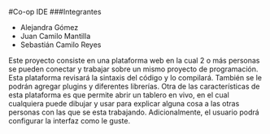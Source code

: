 #Co-op IDE
###Integrantes
* Alejandra Gómez
* Juan Camilo Mantilla
* Sebastián Camilo Reyes

Este proyecto consiste en una plataforma web en la cual 2 o más personas se pueden conectar y trabajar sobre un mismo proyecto de programación. Esta plataforma revisará la sintaxis del código y lo compilará. También se le podrán agregar plugins y diferentes librerías. Otra de las características de esta plataforma es que permite abrir un tablero en vivo, en el cual cualquiera puede dibujar y usar para explicar alguna cosa a las otras personas con las que se esta trabajando. Adicionalmente, el usuario podrá configurar la interfaz como le guste.